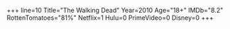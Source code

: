 +++
line=10
Title="The Walking Dead"
Year=2010
Age="18+"
IMDb="8.2"
RottenTomatoes="81%"
Netflix=1
Hulu=0
PrimeVideo=0
Disney=0
+++

